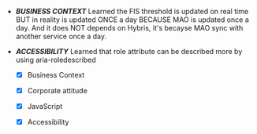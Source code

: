 - ***BUSINESS CONTEXT*** Learned the FIS threshold is updated on real time BUT in reality is updated ONCE a day BECAUSE MAO is updated once a day. And it does NOT depends on Hybris, it's becayse MAO sync with another service once a day.
- ***ACCESSIBILITY*** Learned that role attribute can be described more by using aria-roledescribed


  - [x] Business Context
  - [x] Corporate attitude
  - [x] JavaScript
  - [x] Accessibility



